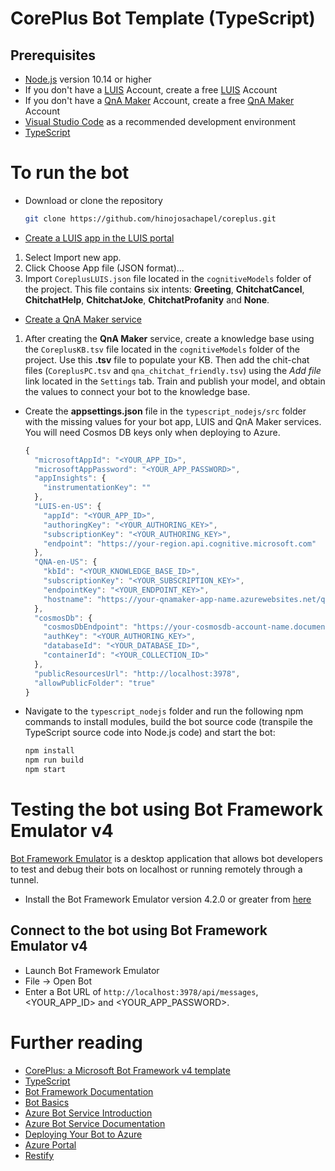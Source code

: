 # CorePlus Bot Template (TypeScript)

## Prerequisites
- [Node.js][4] version 10.14 or higher
- If you don't have a [LUIS][11] Account, create a free [LUIS][16] Account
- If you don't have a [QnA Maker][12] Account, create a free [QnA Maker][17] Account
- [Visual Studio Code][18] as a recommended development environment
- [TypeScript][3]

# To run the bot
- Download or clone the repository
  ```bash
  git clone https://github.com/hinojosachapel/coreplus.git
  ```
  
- [Create a LUIS app in the LUIS portal][14]
 1. Select Import new app.
 1. Click Choose App file (JSON format)...
 1. Import `CoreplusLUIS.json` file located in the `cognitiveModels` folder of the project. This file contains six intents: **Greeting**, **ChitchatCancel**, **ChitchatHelp**, **ChitchatJoke**, **ChitchatProfanity** and **None**.

- [Create a QnA Maker service][15]
 1. After creating the **QnA Maker** service, create a knowledge base using the `CoreplusKB.tsv` file located in the `cognitiveModels` folder of the project. Use this **.tsv** file to populate your KB. Then add the chit-chat files (`CoreplusPC.tsv` and `qna_chitchat_friendly.tsv`) using the *Add file* link located in the `Settings` tab. Train and publish your model, and obtain the values to connect your bot to the knowledge base.

- Create the **appsettings.json** file in the `typescript_nodejs/src` folder with the missing values for your bot app, LUIS and QnA Maker services. You will need Cosmos DB keys only when deploying to Azure.
  ```javascript
  {
    "microsoftAppId": "<YOUR_APP_ID>",
    "microsoftAppPassword": "<YOUR_APP_PASSWORD>",
    "appInsights": {
      "instrumentationKey": ""
    },
    "LUIS-en-US": {
      "appId": "<YOUR_APP_ID>",
      "authoringKey": "<YOUR_AUTHORING_KEY>",
      "subscriptionKey": "<YOUR_AUTHORING_KEY>",
      "endpoint": "https://your-region.api.cognitive.microsoft.com"
    },
    "QNA-en-US": {
      "kbId": "<YOUR_KNOWLEDGE_BASE_ID>",
      "subscriptionKey": "<YOUR_SUBSCRIPTION_KEY>",
      "endpointKey": "<YOUR_ENDPOINT_KEY>",
      "hostname": "https://your-qnamaker-app-name.azurewebsites.net/qnamaker"
    },
    "cosmosDb": {
      "cosmosDbEndpoint": "https://your-cosmosdb-account-name.documents.azure.com:443/",
      "authKey": "<YOUR_AUTHORING_KEY>",
      "databaseId": "<YOUR_DATABASE_ID>",
      "containerId": "<YOUR_COLLECTION_ID>"
    },
    "publicResourcesUrl": "http://localhost:3978",
    "allowPublicFolder": "true"
  }
  ```
  
- Navigate to the `typescript_nodejs` folder and run the following npm commands to install modules, build the bot source code (transpile the TypeScript source code into Node.js code) and start the bot:
  ```bash
  npm install
  npm run build
  npm start
  ```

# Testing the bot using Bot Framework Emulator **v4**
[Bot Framework Emulator][5] is a desktop application that allows bot developers to test and debug their bots on localhost or running remotely through a tunnel.

- Install the Bot Framework Emulator version 4.2.0 or greater from [here][6]

## Connect to the bot using Bot Framework Emulator **v4**
- Launch Bot Framework Emulator
- File -> Open Bot
- Enter a Bot URL of `http://localhost:3978/api/messages`, <YOUR_APP_ID> and <YOUR_APP_PASSWORD>.

# Further reading
- [CorePlus: a Microsoft Bot Framework v4 template][50]
- [TypeScript][3]
- [Bot Framework Documentation][20]
- [Bot Basics][32]
- [Azure Bot Service Introduction][21]
- [Azure Bot Service Documentation][22]
- [Deploying Your Bot to Azure][40]
- [Azure Portal][10]
- [Restify][30]
  
[1]: https://dev.botframework.com
[3]: https://www.typescriptlang.org
[4]: https://nodejs.org
[5]: https://github.com/microsoft/botframework-emulator
[6]: https://github.com/Microsoft/BotFramework-Emulator/releases
[10]: https://portal.azure.com
[11]: https://www.luis.ai
[12]: https://www.qnamaker.ai
[14]: https://docs.microsoft.com/en-us/azure/bot-service/bot-builder-howto-v4-luis?view=azure-bot-service-4.0&tabs=js#create-a-luis-app-in-the-luis-portal
[15]: https://docs.microsoft.com/en-us/azure/bot-service/bot-builder-howto-qna?view=azure-bot-service-4.0&tabs=js#create-a-qna-maker-service-and-publish-a-knowledge-base
[16]: https://azure.microsoft.com/en-us/pricing/details/cognitive-services/language-understanding-intelligent-services/
[17]: https://azure.microsoft.com/en-us/pricing/details/cognitive-services/qna-maker/
[18]: https://code.visualstudio.com/
[19]: https://github.com/Microsoft/BotFramework-WebChat/tree/master/samples/12.customization-minimizable-web-chat
[20]: https://docs.botframework.com
[21]: https://docs.microsoft.com/azure/bot-service/bot-service-overview-introduction?view=azure-bot-service-4.0
[22]: https://docs.microsoft.com/azure/bot-service/?view=azure-bot-service-4.0
[30]: https://www.npmjs.com/package/restify
[32]: https://docs.microsoft.com/azure/bot-service/bot-builder-basics?view=azure-bot-service-4.0
[40]: https://docs.microsoft.com/en-us/azure/bot-service/bot-builder-deploy-az-cli?view=azure-bot-service-4.0
[50]: https://www.codeproject.com/Articles/4254785/CorePlus-a-Microsoft-Bot-Framework-v4-template

